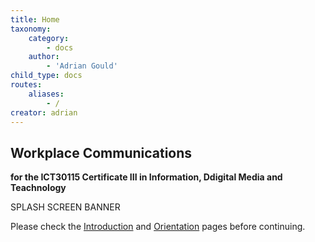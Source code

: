 ```yaml
---
title: Home
taxonomy:
    category:
        - docs
    author:
        - 'Adrian Gould'
child_type: docs
routes:
    aliases:
        - /
creator: adrian
---
```


## Workplace Communications
**for the ICT30115 Certificate III in Information, Ddigital Media and Teachnology**

SPLASH SCREEN BANNER

Please check the [Introduction](./introduction) and [Orientation](./orientation) pages before continuing.